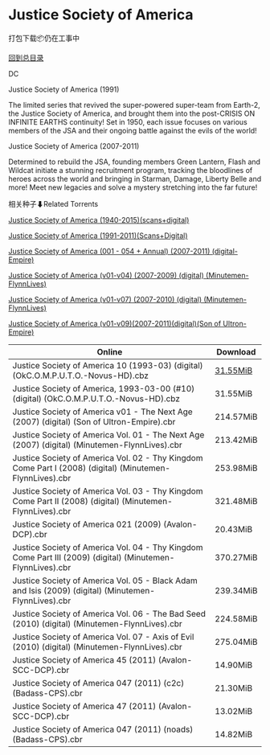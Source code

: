 # Justice Society of America

打包下载📦仍在工事中

[回到总目录](/Catalogs.md)

DC

Justice Society of America (1991)

The limited series that revived the super-powered super-team from Earth-2, the Justice Society of America, and brought them into the post-CRISIS ON INFINITE EARTHS continuity! Set in 1950, each issue focuses on various members of the JSA and their ongoing battle against the evils of the world!



Justice Society of America (2007-2011)

Determined to rebuild the JSA, founding members Green Lantern, Flash and Wildcat initiate a stunning recruitment program, tracking the bloodlines of heroes across the world and bringing in Starman, Damage, Liberty Belle and more! Meet new legacies and solve a mystery stretching into the far future!





相关种子⬇Related Torrents

[Justice Society of America (1940-2015)(scans+digital)](https://github.com/alicewish/markdown/blob/master/torrent/Justice-Society-of-America--1940-2015--scans-digital.md)

[Justice Society of America (1991-2011)(Scans+Digital)](https://github.com/alicewish/markdown/blob/master/torrent/Justice-Society-of-America--1991-2011--Scans-Digital.md)

[Justice Society of America (001 - 054 + Annual) (2007-2011) (digital-Empire)](https://github.com/alicewish/markdown/blob/master/torrent/Justice-Society-of-America--001---054---Annual---2007-2011---digital-Empire.md)

[Justice Society of America (v01-v04) (2007-2009) (digital) (Minutemen-FlynnLives)](https://github.com/alicewish/markdown/blob/master/torrent/Justice-Society-of-America--v01-v04---2007-2009---digital---Minutemen-FlynnLives.md)

[Justice Society of America (v01-v07) (2007-2010) (digital) (Minutemen-FlynnLives)](https://github.com/alicewish/markdown/blob/master/torrent/Justice-Society-of-America--v01-v07---2007-2010---digital---Minutemen-FlynnLives.md)

[Justice Society of America (v01-v09)(2007-2011)(digital)(Son of Ultron-Empire)](https://github.com/alicewish/markdown/blob/master/torrent/Justice-Society-of-America--v01-v09--2007-2011--digital--Son-of-Ultron-Empire.md)

Online | Download
--- | ---
Justice Society of America 10 (1993-03) (digital) (OkC.O.M.P.U.T.O.-Novus-HD).cbz | [31.55MiB](https://pan.baidu.com/s/1hA22IS0MJxxpSYxi0QdWyw#list/path=%2FNovus%20-%20Week%20of%202015%20Q3%2FNovus%20-%20Week%20of%202015-07-29%2F%E3%82%BB%E3%82%A8%E3%82%AB%E3%82%A2%E3%82%A8%E3%82%A6%E3%82%B7%E3%82%B7%E3%82%BF%E3%82%A2%E3%82%AD%E3%82%A2%E3%82%B7%E3%82%A8%E3%82%AB%E3%82%AA%E3%82%BB%E3%82%A6%E3%82%BB%E3%82%AD%E3%82%BB%E3%82%AB%E3%82%AA%E3%82%A2%E3%82%BF%E3%82%AD%E3%82%B3%E3%82%B9%E3%82%BB%E3%82%B7%E3%82%A6%E3%82%B3&parentPath=%2FNovus%20-%20Week%20of%202015%20Q3)
Justice Society of America, 1993-03-00 (#10) (digital) (OkC.O.M.P.U.T.O.-Novus-HD).cbz | 31.55MiB
Justice Society of America v01 - The Next Age (2007) (digital) (Son of Ultron-Empire).cbr | 214.57MiB
Justice Society of America Vol. 01 - The Next Age (2007) (digital) (Minutemen-FlynnLives).cbr | 213.42MiB
Justice Society of America Vol. 02 - Thy Kingdom Come Part I (2008) (digital) (Minutemen-FlynnLives).cbr | 253.98MiB
Justice Society of America Vol. 03 - Thy Kingdom Come Part II (2008) (digital) (Minutemen-FlynnLives).cbr | 321.48MiB
Justice Society of America 021 (2009) (Avalon-DCP).cbr | 20.43MiB
Justice Society of America Vol. 04 - Thy Kingdom Come Part III (2009) (digital) (Minutemen-FlynnLives).cbr | 370.27MiB
Justice Society of America Vol. 05 - Black Adam and Isis (2009) (digital) (Minutemen-FlynnLives).cbr | 239.34MiB
Justice Society of America Vol. 06 - The Bad Seed (2010) (digital) (Minutemen-FlynnLives).cbr | 224.58MiB
Justice Society of America Vol. 07 - Axis of Evil (2010) (digital) (Minutemen-FlynnLives).cbr | 275.04MiB
Justice Society of America 45 (2011) (Avalon-SCC-DCP).cbr | 14.90MiB
Justice Society of America 047 (2011) (c2c) (Badass-CPS).cbr | 21.30MiB
Justice Society of America 47 (2011) (Avalon-SCC-DCP).cbr | 13.02MiB
Justice Society of America 047 (2011) (noads) (Badass-CPS).cbr | 14.82MiB
